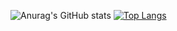 ![Anurag's GitHub stats](https://github-readme-stats.vercel.app/api?username=CassianoE&theme=dark&show_icons=true)
[![Top Langs](https://github-readme-stats.vercel.app/api/top-langs/?username=CassianoE)](https://github.com/CassianoE/github-readme-stats)
